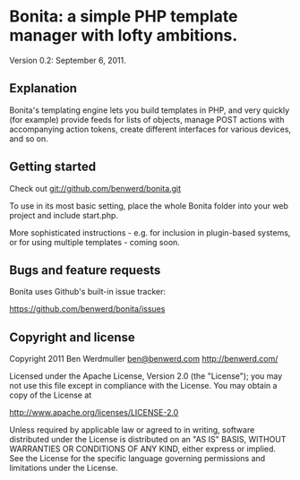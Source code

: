 Bonita: a simple PHP template manager with lofty ambitions.
===========================================================

Version 0.2: September 6, 2011.

Explanation
-----------

Bonita's templating engine lets you build templates in PHP, and very
quickly (for example) provide feeds for lists of objects, manage
POST actions with accompanying action tokens, create different 
interfaces for various devices, and so on.


Getting started
---------------

Check out <git://github.com/benwerd/bonita.git>

To use in its most basic setting, place the whole Bonita folder into
your web project and include start.php. 

More sophisticated instructions - e.g. for inclusion in plugin-based
systems, or for using multiple templates - coming soon.


Bugs and feature requests
-------------------------

Bonita uses Github's built-in issue tracker:

<https://github.com/benwerd/bonita/issues>


Copyright and license
---------------------

Copyright 2011 Ben Werdmuller <ben@benwerd.com>
<http://benwerd.com/>

Licensed under the Apache License, Version 2.0 (the "License");
you may not use this file except in compliance with the License.
You may obtain a copy of the License at

http://www.apache.org/licenses/LICENSE-2.0

Unless required by applicable law or agreed to in writing, software
distributed under the License is distributed on an "AS IS" BASIS,
WITHOUT WARRANTIES OR CONDITIONS OF ANY KIND, either express or implied.
See the License for the specific language governing permissions and
limitations under the License.